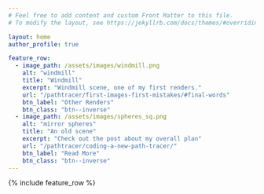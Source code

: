 ```yaml
---
# Feel free to add content and custom Front Matter to this file.
# To modify the layout, see https://jekyllrb.com/docs/themes/#overriding-theme-defaults

layout: home
author_profile: true

feature_row:
  - image_path: /assets/images/windmill.png
    alt: "windmill"
    title: "Windmill"
    excerpt: "Windmill scene, one of my first renders."
    url: "/pathtracer/first-images-first-mistakes/#final-words"
    btn_label: "Other Renders"
    btn_class: "btn--inverse"
  - image_path: /assets/images/spheres_sq.png
    alt: "mirror spheres"
    title: "An old scene"
    excerpt: "Check out the post about my overall plan"
    url: "/pathtracer/coding-a-new-path-tracer/"
    btn_label: "Read More"
    btn_class: "btn--inverse"
---
```


{% include feature_row %}